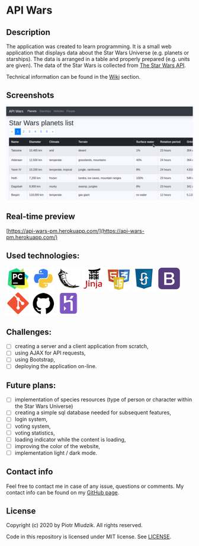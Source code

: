 # API Wars

## Description
The application was created to learn programming. It is a small web application that displays data about the Star Wars
Universe (e.g. planets or starships). The data is arranged in a table and properly prepared (e.g. units are given).
The data of the Star Wars is collected from [The Star Wars API](https://swapi.dev/).

Technical information can be found in the [Wiki](https://github.com/piotrmludzik/api-wars/wiki) section.

## Screenshots
![application preview](readme_res/preview.png)

## Real-time preview
[https://api-wars-pm.herokuapp.com/](https://api-wars-pm.herokuapp.com/)

## Used technologies:
![PyCharm](readme_res/technologies/pycharm.png)
![Python](readme_res/technologies/python.png)
![Flask](readme_res/technologies/flask.png)
![Jinja](readme_res/technologies/jinja.png) 
![HTML+CSS+JavaScript](readme_res/technologies/html_css_js.png)
![AJAX](readme_res/technologies/ajax.png)
![Bootstrap](readme_res/technologies/bootstrap.png)
![Git](readme_res/technologies/git.png)
![GitHub](readme_res/technologies/github.png)
![Heroku](readme_res/technologies/heroku.png)

## Challenges:
- [ ] creating a server and a client application from scratch,
- [ ] using AJAX for API requests,
- [ ] using Bootstrap,
- [ ] deploying the application on-line.

## Future plans:
- [ ] implementation of species resources (type of person or character within the Star Wars Universe)
- [ ] creating a simple sql database needed for subsequent features,
- [ ] login system,
- [ ] voting system,
- [ ] voting statistics,
- [ ] loading indicator while the content is loading,
- [ ] improving the color of the website,
- [ ] implementation light / dark mode.

## Contact info
Feel free to contact me in case of any issue, questions or comments.
My contact info can be found on my [GitHub page](https://github.com/piotrmludzik).

## License
Copyright (c) 2020 by Piotr Mludzik. All rights reserved.

Code in this repository is licensed under MIT license. See [LICENSE](https://github.com/piotrmludzik/api-wars/blob/master/LICENSE).